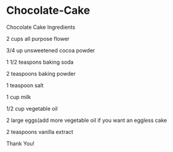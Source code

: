# Chocolate-Cake

Chocolate Cake Ingredients 

2 cups all purpose flower

3/4 up unsweetened cocoa powder

1 1/2 teaspons baking soda

2 teaspoons baking powder

1 teaspoon salt

1 cup milk

1/2 cup vegetable oil

2 large eggs(add more vegetable oil if you want an eggless cake

2 teaspoons vanilla extract

Thank You!
